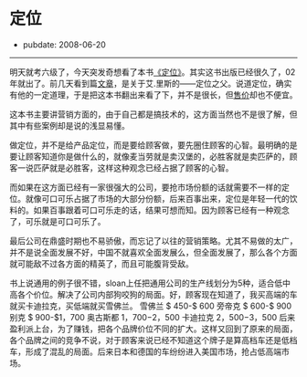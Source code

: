 # 定位

- pubdate: 2008-06-20

--------------------------


明天就考六级了，今天突发奇想看了本书[《定位》](http://www.box.net/shared/2de2jmcscl)。其实这书出版已经很久了，02年就出了。前几天看到篇[文章](http://doc.maoxinyu.cn/archives/108)，是关于艾.里斯的——定位之父。说道定位，确实有他的一定道理，于是把这本书翻出来看了下，并不是很长，但[售价](http://www.douban.com/subject/1017180/)却也不便宜。



这本书主要讲营销方面的，由于自己都是搞技术的，这方面当然也不是很了解，但其中有些案例却是说的浅显易懂。

做定位，并不是给产品定位，而是要给顾客做，要先圈住顾客的心智。最明确的是要让顾客知道你是做什么的，就像麦当劳就是卖汉堡的，必胜客就是卖匹萨的，顾客一说匹萨就是必胜客，这样这种观念已经占据了顾客的心智。

而如果在这方面已经有一家很强大的公司，要抢市场份额的话就需要不一样的定位。就像可口可乐占据了市场的大部分份额，后来百事出来，定位是年轻一代的饮料的。如果百事跟着可口可乐走的话，结果可想而知。因为顾客已经有一种观念了，可乐就是可口可乐了。

最后公司在鼎盛时期也不易骄傲，而忘记了以往的营销策略。尤其不易做的太广，并不是说全面发展不好，中国不就喜欢全面发展么，但全面发展了，那么各个方面就可能敌不过各方面的精英了，而且可能腹背受敌。

书上说通用的例子很不错，sloan上任把通用公司的生产线划分为5种，适合低中高各个价位。解决了公司内部狗咬狗的局面。好，顾客现在知道了，我买高端的车就买卡迪拉克，买低端就买雪佛兰。
雪佛兰 $ 450-$ 600
旁帝克 $ 600-$ 900
别克 $ 900-$1，700
奥古斯都 $1，700-$2，500
卡迪拉克 $2，500-$3，500
后来盈利派上台，为了赚钱，把各个品牌价位不同的扩大。这样又回到了原来的局面，各个品牌之间的竞争不说，对于顾客来说已经不知道这个牌子是算高档车还是低档车，形成了混乱的局面。后来日本和德国的车纷纷进入美国市场，抢占低高端市场。


>
